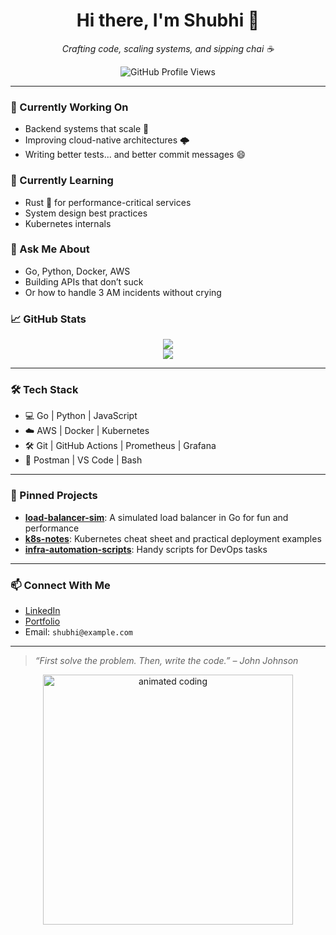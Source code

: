 <h1 align="center">Hi there, I'm Shubhi 👋</h1>
<p align="center">
  <em>Crafting code, scaling systems, and sipping chai ☕</em>
</p>

<p align="center">
  <img src="https://komarev.com/ghpvc/?username=shubhipuntambekar&style=flat-square&color=blue" alt="GitHub Profile Views" />
</p>

---

### 🔭 Currently Working On
- Backend systems that scale 🚀
- Improving cloud-native architectures 🌩️
- Writing better tests... and better commit messages 😄

### 🌱 Currently Learning
- Rust 🦀 for performance-critical services  
- System design best practices  
- Kubernetes internals

### 💬 Ask Me About
- Go, Python, Docker, AWS  
- Building APIs that don’t suck  
- Or how to handle 3 AM incidents without crying

### 📈 GitHub Stats

<p align="center">
  <img src="https://github-readme-stats.vercel.app/api?username=shubhipuntambekar&show_icons=true&theme=tokyonight&count_private=true" />
  <br />
  <img src="https://github-readme-streak-stats.herokuapp.com/?user=shubhipuntambekar&theme=tokyonight" />
</p>

---

### 🛠️ Tech Stack

- 💻 Go | Python | JavaScript  
- ☁️ AWS | Docker | Kubernetes  
- 🛠️ Git | GitHub Actions | Prometheus | Grafana  
- 🧪 Postman | VS Code | Bash

---

### 📌 Pinned Projects
- [**load-balancer-sim**](https://github.com/shubhipuntambekar/load-balancer-sim): A simulated load balancer in Go for fun and performance  
- [**k8s-notes**](https://github.com/shubhipuntambekar/k8s-notes): Kubernetes cheat sheet and practical deployment examples  
- [**infra-automation-scripts**](https://github.com/shubhipuntambekar/infra-automation-scripts): Handy scripts for DevOps tasks  

---

### 📫 Connect With Me

- [LinkedIn](https://www.linkedin.com/in/shubhipuntambekar)
- [Portfolio](#)
- Email: `shubhi@example.com`

---

> *“First solve the problem. Then, write the code.” – John Johnson*

<p align="center">
  <img src="https://raw.githubusercontent.com/abhisheknaiidu/abhisheknaiidu/master/code.gif" alt="animated coding" width="400"/>
</p>
